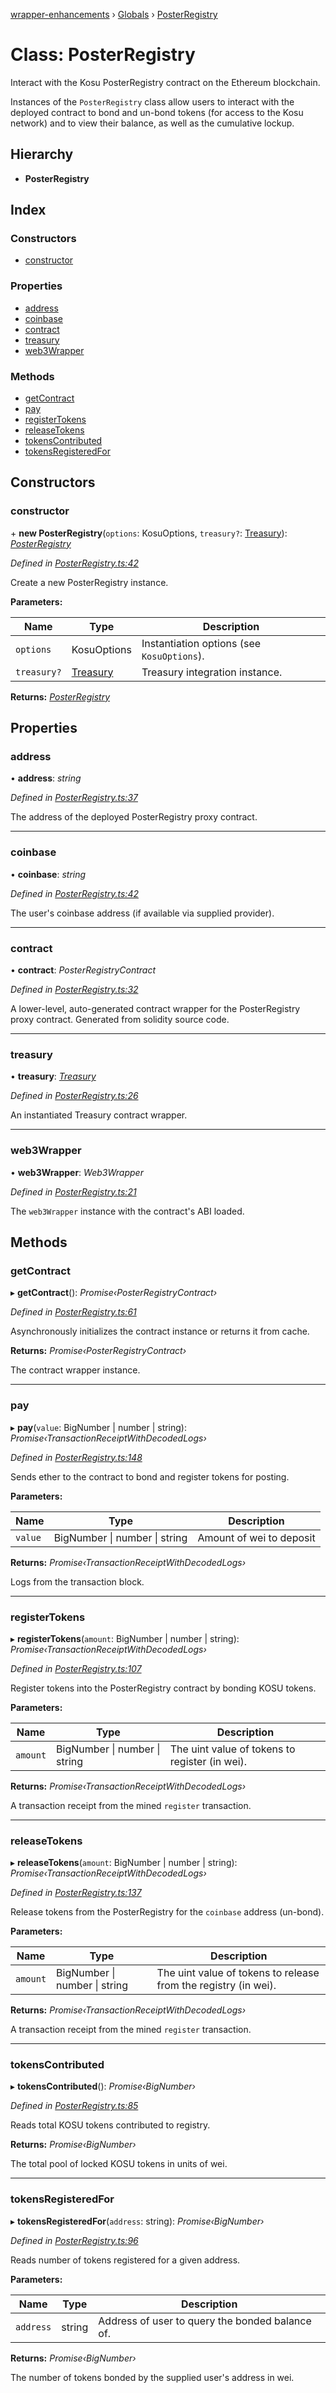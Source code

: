 [wrapper-enhancements](../README.md) › [Globals](../globals.md) › [PosterRegistry](posterregistry.md)

# Class: PosterRegistry

Interact with the Kosu PosterRegistry contract on the Ethereum blockchain.

Instances of the `PosterRegistry` class allow users to interact with the
deployed contract to bond and un-bond tokens (for access to the Kosu network)
and to view their balance, as well as the cumulative lockup.

## Hierarchy

-   **PosterRegistry**

## Index

### Constructors

-   [constructor](posterregistry.md#constructor)

### Properties

-   [address](posterregistry.md#address)
-   [coinbase](posterregistry.md#coinbase)
-   [contract](posterregistry.md#contract)
-   [treasury](posterregistry.md#treasury)
-   [web3Wrapper](posterregistry.md#web3wrapper)

### Methods

-   [getContract](posterregistry.md#getcontract)
-   [pay](posterregistry.md#pay)
-   [registerTokens](posterregistry.md#registertokens)
-   [releaseTokens](posterregistry.md#releasetokens)
-   [tokensContributed](posterregistry.md#tokenscontributed)
-   [tokensRegisteredFor](posterregistry.md#tokensregisteredfor)

## Constructors

### constructor

\+ **new PosterRegistry**(`options`: KosuOptions, `treasury?`: [Treasury](treasury.md)): _[PosterRegistry](posterregistry.md)_

_Defined in [PosterRegistry.ts:42](https://github.com/ParadigmFoundation/kosu-monorepo/blob/bc352f90/packages/kosu-wrapper-enhancements/src/PosterRegistry.ts#L42)_

Create a new PosterRegistry instance.

**Parameters:**

| Name        | Type                    | Description                                |
| ----------- | ----------------------- | ------------------------------------------ |
| `options`   | KosuOptions             | Instantiation options (see `KosuOptions`). |
| `treasury?` | [Treasury](treasury.md) | Treasury integration instance.             |

**Returns:** _[PosterRegistry](posterregistry.md)_

## Properties

### address

• **address**: _string_

_Defined in [PosterRegistry.ts:37](https://github.com/ParadigmFoundation/kosu-monorepo/blob/bc352f90/packages/kosu-wrapper-enhancements/src/PosterRegistry.ts#L37)_

The address of the deployed PosterRegistry proxy contract.

---

### coinbase

• **coinbase**: _string_

_Defined in [PosterRegistry.ts:42](https://github.com/ParadigmFoundation/kosu-monorepo/blob/bc352f90/packages/kosu-wrapper-enhancements/src/PosterRegistry.ts#L42)_

The user's coinbase address (if available via supplied provider).

---

### contract

• **contract**: _PosterRegistryContract_

_Defined in [PosterRegistry.ts:32](https://github.com/ParadigmFoundation/kosu-monorepo/blob/bc352f90/packages/kosu-wrapper-enhancements/src/PosterRegistry.ts#L32)_

A lower-level, auto-generated contract wrapper for the PosterRegistry
proxy contract. Generated from solidity source code.

---

### treasury

• **treasury**: _[Treasury](treasury.md)_

_Defined in [PosterRegistry.ts:26](https://github.com/ParadigmFoundation/kosu-monorepo/blob/bc352f90/packages/kosu-wrapper-enhancements/src/PosterRegistry.ts#L26)_

An instantiated Treasury contract wrapper.

---

### web3Wrapper

• **web3Wrapper**: _Web3Wrapper_

_Defined in [PosterRegistry.ts:21](https://github.com/ParadigmFoundation/kosu-monorepo/blob/bc352f90/packages/kosu-wrapper-enhancements/src/PosterRegistry.ts#L21)_

The `web3Wrapper` instance with the contract's ABI loaded.

## Methods

### getContract

▸ **getContract**(): _Promise‹PosterRegistryContract›_

_Defined in [PosterRegistry.ts:61](https://github.com/ParadigmFoundation/kosu-monorepo/blob/bc352f90/packages/kosu-wrapper-enhancements/src/PosterRegistry.ts#L61)_

Asynchronously initializes the contract instance or returns it from cache.

**Returns:** _Promise‹PosterRegistryContract›_

The contract wrapper instance.

---

### pay

▸ **pay**(`value`: BigNumber | number | string): _Promise‹TransactionReceiptWithDecodedLogs›_

_Defined in [PosterRegistry.ts:148](https://github.com/ParadigmFoundation/kosu-monorepo/blob/bc352f90/packages/kosu-wrapper-enhancements/src/PosterRegistry.ts#L148)_

Sends ether to the contract to bond and register tokens for posting.

**Parameters:**

| Name    | Type                                  | Description              |
| ------- | ------------------------------------- | ------------------------ |
| `value` | BigNumber &#124; number &#124; string | Amount of wei to deposit |

**Returns:** _Promise‹TransactionReceiptWithDecodedLogs›_

Logs from the transaction block.

---

### registerTokens

▸ **registerTokens**(`amount`: BigNumber | number | string): _Promise‹TransactionReceiptWithDecodedLogs›_

_Defined in [PosterRegistry.ts:107](https://github.com/ParadigmFoundation/kosu-monorepo/blob/bc352f90/packages/kosu-wrapper-enhancements/src/PosterRegistry.ts#L107)_

Register tokens into the PosterRegistry contract by bonding KOSU tokens.

**Parameters:**

| Name     | Type                                  | Description                                    |
| -------- | ------------------------------------- | ---------------------------------------------- |
| `amount` | BigNumber &#124; number &#124; string | The uint value of tokens to register (in wei). |

**Returns:** _Promise‹TransactionReceiptWithDecodedLogs›_

A transaction receipt from the mined `register` transaction.

---

### releaseTokens

▸ **releaseTokens**(`amount`: BigNumber | number | string): _Promise‹TransactionReceiptWithDecodedLogs›_

_Defined in [PosterRegistry.ts:137](https://github.com/ParadigmFoundation/kosu-monorepo/blob/bc352f90/packages/kosu-wrapper-enhancements/src/PosterRegistry.ts#L137)_

Release tokens from the PosterRegistry for the `coinbase` address (un-bond).

**Parameters:**

| Name     | Type                                  | Description                                                     |
| -------- | ------------------------------------- | --------------------------------------------------------------- |
| `amount` | BigNumber &#124; number &#124; string | The uint value of tokens to release from the registry (in wei). |

**Returns:** _Promise‹TransactionReceiptWithDecodedLogs›_

A transaction receipt from the mined `register` transaction.

---

### tokensContributed

▸ **tokensContributed**(): _Promise‹BigNumber›_

_Defined in [PosterRegistry.ts:85](https://github.com/ParadigmFoundation/kosu-monorepo/blob/bc352f90/packages/kosu-wrapper-enhancements/src/PosterRegistry.ts#L85)_

Reads total KOSU tokens contributed to registry.

**Returns:** _Promise‹BigNumber›_

The total pool of locked KOSU tokens in units of wei.

---

### tokensRegisteredFor

▸ **tokensRegisteredFor**(`address`: string): _Promise‹BigNumber›_

_Defined in [PosterRegistry.ts:96](https://github.com/ParadigmFoundation/kosu-monorepo/blob/bc352f90/packages/kosu-wrapper-enhancements/src/PosterRegistry.ts#L96)_

Reads number of tokens registered for a given address.

**Parameters:**

| Name      | Type   | Description                                     |
| --------- | ------ | ----------------------------------------------- |
| `address` | string | Address of user to query the bonded balance of. |

**Returns:** _Promise‹BigNumber›_

The number of tokens bonded by the supplied user's address in wei.

